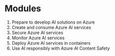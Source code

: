 # Modules

1. Prepare to develop AI solutions on Azure 
2. Create and consume Azure AI services
3. Secure Azure AI services
4. Monitor Azure AI services
5. Deploy Azure AI services in containers
6. Use AI responsibly with Azure AI Content Safety



